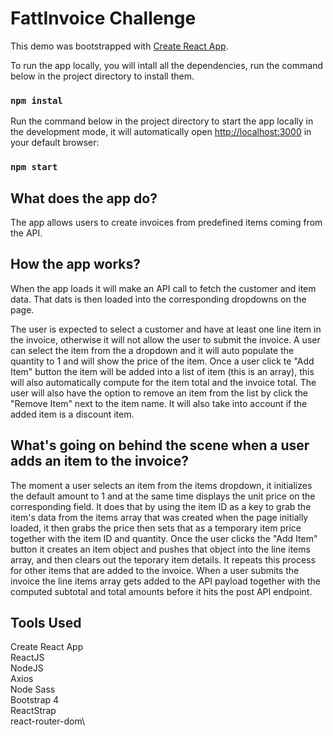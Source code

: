 # FattInvoice Challenge

This demo was bootstrapped with [Create React App](https://github.com/facebook/create-react-app).

To run the app locally, you will intall all the dependencies, run the command below in the project directory to install them.

### `npm instal`

Run the command below in the project directory to start the app locally in the development mode, it will automatically open [http://localhost:3000](http://localhost:3000) in your default browser:

### `npm start`

## What does the app do?

The app allows users to create invoices from predefined items coming from the API.

## How the app works?

When the app loads it will make an API call to fetch the customer and item data. That dats is then loaded into the corresponding dropdowns on the page.

The user is expected to select a customer and have at least one line item in the invoice, otherwise it will not allow the user to submit the invoice. A user can select the item from the a dropdown and it will auto populate the quantity to 1 and will show the price of the item. Once a user click te "Add Item" button the item will be added into a list of item (this is an array), this will also automatically compute for the item total and the invoice total. The user will also have the option to remove an item from the list by click the "Remove Item" next to the item name. It will also take into account if the added item is a discount item.

## What's going on behind the scene when a user adds an item to the invoice?

The moment a user selects an item from the items dropdown, it initializes the default amount to 1 and at the same time displays the unit price on the corresponding field. It does that by using the item ID as a key to grab the item's data from the items array that was created when the page initially loaded, it then grabs the price then sets that as a temporary item price together with the item ID and quantity. Once the user clicks the "Add Item" button it creates an item object and pushes that object into the line items array, and then clears out the teporary item details. It repeats this process for other items that are added to the invoice. When a user submits the invoice the line items array gets added to the API payload together with the computed subtotal and total amounts before it hits the post API endpoint.

## Tools Used

Create React App\
ReactJS\
NodeJS\
Axios\
Node Sass\
Bootstrap 4\
ReactStrap\
react-router-dom\